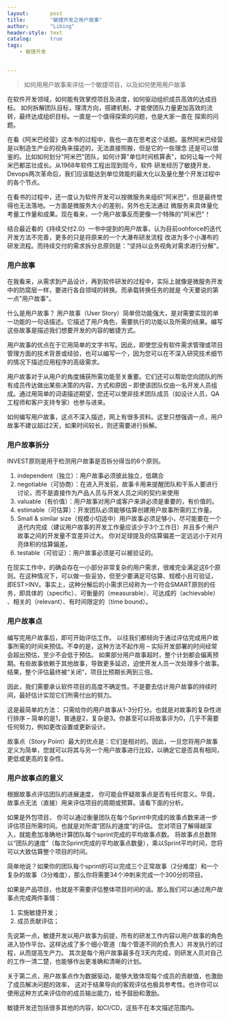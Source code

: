```yaml
---
layout:       post
title:        "敏捷开发之用户故事"
author:       "Libing"
header-style: text
catalog:      true
tags:
    - 敏捷开发

    
---
```


> 如何用用户故事来评估一个敏捷项目，以及如何使用用户故事

在软件开发领域，如何能有效掌控项目及进度，如何驱动组织成员高效的达成目标。
如何拆解团队目标，理清方向，搭建机制，才能使团队力量更加高效的流转，最终达成组织目标。一直是一个值得探索的问题，也是大家一直在
探索的问题。

在看《阿米巴经营》这本书的过程中，我也一直在思考这个话题。虽然阿米巴经营是以制造生产业的视角来描述的，无法直接照搬，但是它的一些理念
还是可以借鉴的。比如如何划分"阿米巴"团队，如何计算"单位时间核算表"，如何让每一个阿米巴都茁壮成长。从1968年软件工程出现到现今，软件
研发经历了敏捷开发、Devops两次革命后，我们应该能达到单位效能的最大化以及量化整个开发过程中的各个节点。

在看书的过程中，还一度认为软件开发可以按微服务来组织"阿米巴"，但是最终觉得也无法落地。一方面是微服务大小的差别，另外也无法通过
微服务来具体量化考量工作量和成果。现在看来，一个用户故事反而更像一个特殊的"阿米巴"！

结合最近看的《持续交付2.0》一书中提到的用户故事，认为目前oohforce的迭代开发方法不完善，更多的只是将原来的一个大瀑布研发流程
改进为多个小瀑布的研发流程。而持续交付的需求拆分总原则是："坚持以业务视角对需求进行分解"。


### 用户故事

在我看来，从需求到产品设计，再到软件研发的过程中，实际上就像是微服务开发中的防腐层一样，要进行各自领域的转换。而承载转换任务的就是
今天要说的第一点"用户故事"。

什么是用户故事？
用户故事（User Story）简单但功能强大，是对需要实现的单一功能的一句话描述。它描述了用户角色，需要执行的功能以及所需的结果。编写这些故事是描述我们想要开发的内容的敏捷方式。

用户故事的优点在于它用简单的文字书写。因此，即使您没有软件需求管理或项目管理方面的技术背景或经验，也可以编写一个，因为您可以在不深入研究技术细节的情况下描述应用程序的高级需求。

用户故事对于从用户的角度捕获所需功能至关重要。它们还可以帮助您向团队的所有成员传达做出某些决策的内容，方式和原因 – 即使该团队仅由一名开发人员组成。通过用简单的词语描述期望，您还可以使非技术团队成员（如设计人员，QA工程师和客户支持专家）也参与进来。

如何编写用户故事，这点不深入描述，网上有很多资料。这里只想强调一点，用户故事不建议超过2天，如果时间较长，则还需要进行拆解。

### 用户故事拆分

INVEST原则是用于检测用户故事是否拆分得当的6个原则。

1. independent（独立）：用户故事必须彼此独立，低耦合
2. negotiable（可协商）：在进入开发前，故事卡用来提醒团队和干系人要进行讨论，而不是直接作为产品人员与开发人员之间的契约来使用
3. valuable（有价值）：用户故事对用户或客户来讲必须是重要的，有价值的。
4. estimable（可估算）：开发团队必须能够估算创建用户故事所需的工作量。
5. Small & similar size（规模小切适中）用户故事必须足够小，尽可能要在一个迭代内完成（建议用户故事的开发工作量应该少于3个工作日）并且多个用户故事之间的开发量不宜差异过大。
你对足球提及的估算偏差一定远远小于对月亮体积的估算偏差。
6. testable（可验证）：用户故事必须是可以被验证的。
    
在现实工作中，的确会存在一小部分非常复杂的用户需求，很难完全满足这6个原则。在这种情况下，可以做一些妥协，但至少要满足可估算、规模小且可验证，
即EST>INV。事实上，这种分解后的小需求已经称为一个符合SMART原则的任务，即具体的（specific）、可衡量的（measurable）、可达成的（achievable）
、相关的（relevant）、有时间限定的（time bound）。

### 用户故事点

编写完用户故事后，即可开始评估工作。
以往我们都倾向于通过评估完成用户故事所需的时间来预估。不幸的是，这种方法不起作用 – 实际开发部署的时间经常会超出预估，至少不会低于预估。
如果部分用户故事超时，整个计划都会偏离预期。有些故事依赖于其他故事，导致更多延迟，迫使开发人员一次处理多个故事。
结果，整个评估最终被“关闭”，项目比预期长两到三倍。

因此，我们需要承认软件项目的高度不确定性。不是要去估计用户故事的持续时间，最好估计实现它们所需付出的努力。

这是最简单的方法：
只需给你的用户故事从1-3分打分。也就是对故事的复杂性进行排序 – 简单的是1，普通是2，复杂是3。你甚至可以将故事评为0，几乎不需要任何努力，例如更改设置或更新设计。

故事点（Story Point）最大的优点是：它们是相对的。因此，一旦您将用户故事定义为简单，您就可以将其与另一个用户故事进行比较，以确定它是否具有相同，更低或更高的复杂性。

### 用户故事点的意义

根据故事点评估团队的进展速度，
你可能会怀疑故事点是否有任何意义。毕竟，故事点无法（直接）用来评估项目的周期或预算。请看下面的分析。

如果是外包项目， 你可以通过衡量团队在每个Sprint中完成的故事点数来进一步评估项目所需时间。也就是对所谓“团队的速度”的评估。
您对项目了解得越深入，就能愈加准确地计算团队每个sprint完成的平均故事点数。
将故事点总数除以“团队的速度”（每次Sprint完成的平均故事点数量），乘以Sprint平均时间，您将可以大致估算整个项目的时间。

简单地说？如果你的团队每个sprint的可以完成三个正常故事（2分难度）和一个复杂的故事（3分难度），那么你将需要34个冲刺来完成一个300分的项目。

如果是产品项目，也就是不需要评估整体项目时间的话。那么我们可以通过用户故事点完成两件事情：
1. 实施敏捷开发；
2. 成员贡献评估；

先说第一点，敏捷开发以用户故事为前提，所有的研发工作内容以用户故事的角色进入协作平台。这样达成了多个细小管道（每个管道不同的负责人）并发执行的过程，从而提高生产力。
其次是每个用户故事最多在3天内完成，则研发人员对自己的工作一清二楚，也能够作出更准确和清晰的计划。

关于第二点，用户故事点作为数据驱动，能够大致体现每个成员的贡献值，也激励了成员解决问题的效率，
这对于结果导向的客观评估也极具参考性。也许你可以使用这种方式来评估你的成员输出能力，给予鼓励和激励。

敏捷开发还包括很多其他的内容，如CI/CD，这些不在本文描述范围内。